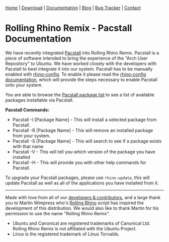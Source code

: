 <head>
  <link rel="shortcut icon" type="image/x-icon" href="https://raw.githubusercontent.com/MrBeeBenson/rrr-site/main/favicon.png" />
</head>

<div id="navigation">

<a href="https://rollingrhinoremix.github.io">Home</a> | <a href="https://rollingrhinoremix.github.io/download">Download</a> | <a href="https://rollingrhinoremix.github.io/docs">Documentation</a> | <a href="https://rollingrhinoremix.github.io/blog">Blog</a> | <a href="https://rollingrhinoremix.github.io/bugs">Bug Tracker</a> | <a href="https://rollingrhinoremix.github.io#contact">Contact</a>

</div>

# Rolling Rhino Remix - Pacstall Documentation

We have recently integrated [Pacstall](https://pacstall.dev) into Rolling Rhino Remix. Pacstall is a piece of software intended to bring the experience of the "Arch User Repository" to Ubuntu. We have worked closely with the developers with Pacstall to best integrate it into our system. Pacstall has to be manually enabled with [rhino-config](https://rollingrhinoremix.github.io/docs-rhino-config). To enable it please read the [rhino-config documentation](https://rollingrhinoremix.github.io/docs-rhino-config), which will provide the steps necessary to enable Pacstall onto your system. 

You are able to browse the [Pacstall package list](https://pacstall.dev/packages?page=0) to see a list of available packages installable via Pacstall.

**Pacstall Commands:**
- Pacstall -I [Package Name] - This will install a selected package from Pacstall.
- Pacstall -R [Package Name] - This will remove an installed package from your system.
- Pacstall -S [Package Name] - This will search to see if a package exists with that name
- Pacstall -V - This will tell you which version of the package you have installed
- Pacstall -H - This will provide you with other help commands for Pacstall.

To upgrade your Pacstall packages, please use `rhino-update`, this will update Pacstall as well as all of the applications you have installed from it. 

<hr />

Made with love from all of our [developers & contributors](https://rollingrhinoremix.github.io/contributors.txt), and a large thank you to Martin Wimpress who's [Rolling Rhino](https://github.com/wimpysworld/rolling-rhino) script has inspired the development of this distribution. We would also like to thank Martin for his permission to use the name "Rolling Rhino Remix".

- Ubuntu and Canonical are registered trademarks of Canonical Ltd. Rolling Rhino Remix is not affiliated with the Ubuntu Project. 
- Linux is the registered trademark of Linus Torvalds.
